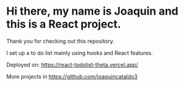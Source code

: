 # Hi there, my name is Joaquin and this is a React project.

Thank you for checking out this repository.

I set up a to do list mainly using hooks and React features.

Deployed on: https://react-todolist-theta.vercel.app/

More projects in https://github.com/joaquincataldo3
